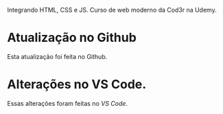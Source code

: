 Integrando HTML, CSS e JS. Curso de web moderno da Cod3r na Udemy.

# Atualização no Github

Esta atualização foi feita no Github.

# Alterações no VS Code.

Essas alterações foram feitas no _VS Code_.
